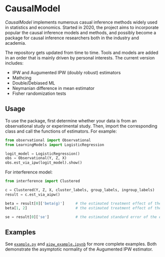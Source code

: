 # CausalModel

*CausalModel* implements numerous casual inference methods widely used in statistics and economics.
Started in 2020, the project aims to incorporate popular the causal inference models and methods, and possibly become a package for causal inference researchers both in the industry and academia.

The repository gets updated from time to time.
Tools and models are added in an order that is mainly driven by personal interests.
The current version includes:

* IPW and Augumented IPW (doubly robust) estimators
* Mathcing
* Double/Debiased ML
* Neymanian difference in mean estimator
* Fisher randomization tests

## Usage

To use the package, first determine whether your data is from an observational study or experimental study.
Then, import the corresponding class and call the functions of estimators.
For example:

```python
from observational import Observational
from LearningModels import LogisticRegression

logit_model = LogisticRegression()
obs = Observational(Y, Z, X)
obs.est_via_ipw(logit_model).show()
```

For interference model:

```python
from interference import Clustered

c = Clustered(Y, Z, X, cluster_labels, group_labels, ingroup_labels)
result = c.est_via_aipw()

beta = result[0]['beta(g)']     # the estimated treatment effect of the first group
beta[1, 2]                      # the estimated treatment effect of the first group when there are 1 treated neighbour in the first group and 2 treated neighbours in the second group

se = result[0]['se']            # the estimated standard error of the estimated treatment effect of the first group
``` 

## Examples

See [`example.py`](blob/master/example.py) and [`aipw_example.ipynb`](blob/master/aipw_example.ipynb) for more complete examples.
Both demonstrate the asymptotic normality of the Augumented IPW estimator.
